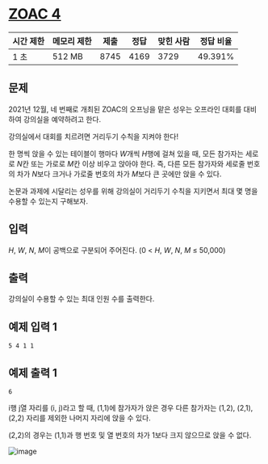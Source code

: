 # [ZOAC 4](https://www.acmicpc.net/problem/23971)

| 시간 제한 | 메모리 제한 | 제출 | 정답 | 맞힌 사람 | 정답 비율 |
| --- | --- | --- | --- | --- | --- |
| 1 초 | 512 MB | 8745 | 4169 | 3729 | 49.391% |

## 문제

2021년 12월, 네 번째로 개최된 ZOAC의 오프닝을 맡은 성우는 오프라인 대회를 대비하여 강의실을 예약하려고 한다.

강의실에서 대회를 치르려면 거리두기 수칙을 지켜야 한다!

한 명씩 앉을 수 있는 테이블이 행마다 *W*개씩 *H*행에 걸쳐 있을 때, 모든 참가자는 세로로 *N*칸 또는 가로로 *M*칸 이상 비우고 앉아야 한다. 즉, 다른 모든 참가자와 세로줄 번호의 차가 *N*보다 크거나 가로줄 번호의 차가 *M*보다 큰 곳에만 앉을 수 있다.

논문과 과제에 시달리는 성우를 위해 강의실이 거리두기 수칙을 지키면서 최대 몇 명을 수용할 수 있는지 구해보자.

## 입력

*H*, *W*, *N*, *M*이 공백으로 구분되어 주어진다. (0 < *H*, *W*, *N*, *M* ≤ 50,000)

## 출력

강의실이 수용할 수 있는 최대 인원 수를 출력한다.

## 예제 입력 1

```
5 4 1 1

```

## 예제 출력 1

```
6

```

i행 j열 자리를 (i, j)라고 할 때, (1,1)에 참가자가 앉은 경우 다른 참가자는 (1,2), (2,1), (2,2) 자리를 제외한 나머지 자리에 앉을 수 있다.

(2,2)의 경우는 (1,1)과 행 번호 및 열 번호의 차가 1보다 크지 않으므로 앉을 수 없다.

![image](https://upload.acmicpc.net/baed5c96-01e7-4b26-8939-c854ddeb7725/-/preview/)
